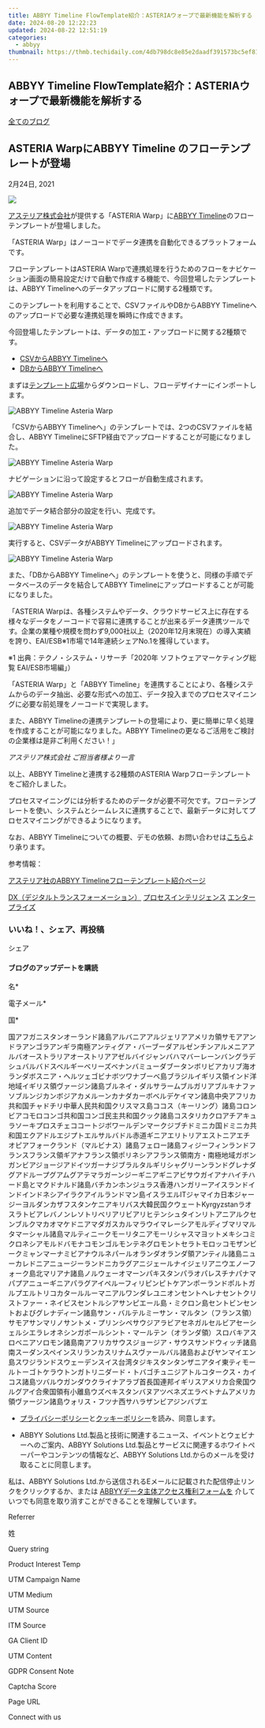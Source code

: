 ```yaml
---
title: ABBYY Timeline FlowTemplate紹介：ASTERIAウォープで最新機能を解析する
date: 2024-08-20 12:22:23
updated: 2024-08-22 12:51:19
categories:
  - abbyy
thumbnail: https://thmb.techidaily.com/4db798dc8e85e2daadf391573bc5ef81d7d7a8b53e675ec2733be93146fbbb0f.jpg
---
```


## ABBYY Timeline FlowTemplate紹介：ASTERIAウォープで最新機能を解析する

[全てのブログ](https://tools.techidaily.com/abbyy/products/)

## ASTERIA WarpにABBYY Timeline のフローテンプレートが登場

2月24日, 2021

![](https://static4.abbyy.com/abbyycommedia/31940/asteriaplusabbyy_2.jpg) 

[アステリア株式会社](https://www.asteria.com/jp/)が提供する「ASTERIA Warp」に[ABBYY Timeline](https://tools.techidaily.com/abbyy/products/)のフローテンプレートが登場しました。

「ASTERIA Warp」はノーコードでデータ連携を自動化できるプラットフォームです。

フローテンプレートはASTERIA Warpで連携処理を行うためのフローをナビケーション画面の簡易設定だけで自動で作成する機能で、今回登場したテンプレートは、ABBYY Timelineへのデータアップロードに関する2種類です。

このテンプレートを利用することで、CSVファイルやDBからABBYY Timelineへのアップロードで必要な連携処理を瞬時に作成できます。

今回登場したテンプレートは、データの加工・アップロードに関する2種類です。

* [CSVからABBYY Timelineへ](https://www.asteria.com/jp/warp/feature/template/csv%5Fto%5Fabbyytimeline)
* [DBからABBYY Timelineへ](https://www.asteria.com/jp/warp/feature/template/db%5Fto%5Fabbyytimeline)

まずは[テンプレート広場](https://www.asteria.com/jp/warp/feature/template/)からダウンロードし、フローデザイナーにインポートします。

![ABBYY Timeline Asteria Warp](https://static1.abbyy.com/abbyycommedia/31931/pic-1.png)

「CSVからABBYY Timelineへ」のテンプレートでは、2つのCSVファイルを結合し、ABBYY TimelineにSFTP経由でアップロードすることが可能になりました。

![ABBYY Timeline Asteria Warp](https://static1.abbyy.com/abbyycommedia/31932/pic-2.png)

ナビゲーションに沿って設定するとフローが自動生成されます。

![ABBYY Timeline Asteria Warp](https://static1.abbyy.com/abbyycommedia/31933/pic-3.png)

追加でデータ結合部分の設定を行い、完成です。

![ABBYY Timeline Asteria Warp](https://static1.abbyy.com/abbyycommedia/31934/pic-4.png)

実行すると、CSVデータがABBYY Timelineにアップロードされます。

![ABBYY Timeline Asteria Warp](https://static1.abbyy.com/abbyycommedia/31930/pic-5.png)

また、「DBからABBYY Timelineへ」のテンプレートを使うと、同様の手順でデータベースのデータを結合してABBYY Timelineにアップロードすることが可能になりました。

「ASTERIA Warpは、各種システムやデータ、クラウドサービス上に存在する様々なデータをノーコードで容易に連携することが出来るデータ連携ツールです。企業の業種や規模を問わず9,000社以上（2020年12月末現在）の導入実績を誇り、EAI/ESB※1市場で14年連続シェアNo.1を獲得しています。  
  
※1 出典：テクノ・システム・リサーチ「2020年 ソフトウェアマーケティング総覧 EAI/ESB市場編」）  
  
「ASTERIA Warp」と「ABBYY Timeline」を連携することにより、各種システムからのデータ抽出、必要な形式への加工、データ投入までのプロセスマイニングに必要な前処理をノーコードで実現します。  
  
また、ABBYY Timelineの連携テンプレートの登場により、更に簡単に早く処理を作成することが可能になりました。ABBYY Timelineの更なるご活用をご検討の企業様は是非ご利用ください！」

_アステリア株式会社 ご担当者様より一言_

以上、ABBYY Timelineと連携する2種類のASTERIA Warpフローテンプレートをご紹介しました。

プロセスマイニングには分析するためのデータが必要不可欠です。フローテンプレートを使い、システムとシームレスに連携することで、最新データに対してプロセスマイニングができるようになります。

なお、ABBYY Timelineについての概要、デモの依頼、お問い合わせは[こちら](https://tools.techidaily.com/abbyy/products/)より承ります。

参考情報：

[アステリア社のABBYY Timelineフローテンプレート紹介ページ](https://www.asteria.com/jp/warp/blog/20210126/85286.html)

[DX（デジタルトランスフォーメーション）](https://tools.techidaily.com/abbyy/products/) [プロセスインテリジェンス](https://tools.techidaily.com/abbyy/products/) [エンタープライズ](https://tools.techidaily.com/abbyy/products/) 

### いいね！、シェア、再投稿

シェア 

#### ブログのアップデートを購読

名\*

電子メール\*

国\*

国アフガニスタンオーランド諸島アルバニアアルジェリアアメリカ領サモアアンドラアンゴラアンギラ南極アンティグア・バーブーダアルゼンチンアルメニアアルバオーストラリアオーストリアアゼルバイジャンバハマバーレーンバングラデシュバルバドスベルギーベリーズベナンバミューダブータンボリビアカリブ海オランダボスニア・ヘルツェゴビナボツワナブーベ島ブラジルイギリス領インド洋地域イギリス領ヴァージン諸島ブルネイ・ダルサラームブルガリアブルキナファソブルンジカンボジアカメルーンカナダカーボベルデケイマン諸島中央アフリカ共和国チャドチリ中華人民共和国クリスマス島ココス（キーリング）諸島コロンビアコモロコンゴ共和国コンゴ民主共和国クック諸島コスタリカクロアチアキュラソーキプロスチェココートジボワールデンマークジブチドミニカ国ドミニカ共和国エクアドルエジプトエルサルバドル赤道ギニアエリトリアエストニアエチオピアフォークランド（マルビナス）諸島フェロー諸島フィジーフィンランドフランスフランス領ギアナフランス領ポリネシアフランス領南方・南極地域ガボンガンビアジョージアドイツガーナジブラルタルギリシャグリーンランドグレナダグアドループグアムグアテマラガーンジーギニアギニアビサウガイアナハイチハード島とマクドナルド諸島バチカンホンジュラス香港ハンガリーアイスランドインドインドネシアイラクアイルランドマン島イスラエルITジャマイカ日本ジャージーヨルダンカザフスタンケニアキリバス大韓民国クウェートKyrgyzstanラオスラトビアレバノンレソトリベリアリビアリヒテンシュタインリトアニアルクセンブルクマカオマケドニアマダガスカルマラウイマレーシアモルディブマリマルタマーシャル諸島マルティニークモーリタニアモーリシャスマヨットメキシコミクロネシアモルドバモナコモンゴルモンテネグロモントセラトモロッコモザンビークミャンマーナミビアナウルネパールオランダオランダ領アンティル諸島ニューカレドニアニュージーランドニカラグアニジェールナイジェリアニウエノーフォーク島北マリアナ諸島ノルウェーオマーンパキスタンパラオパレスチナパナマパプアニューギニアパラグアイペルーフィリピンピトケアンポーランドポルトガルプエルトリコカタールルーマニアルワンダレユニオンセントヘレナセントクリストファー・ネイビスセントルシアサンピエール島・ミクロン島セントビンセントおよびグレナディーン諸島サン・バルテルミーサン・マルタン（フランス領）サモアサンマリノサントメ・プリンシペサウジアラビアセネガルセルビアセーシェルシエラレオネシンガポールシント・マールテン（オランダ領）スロバキアスロベニアソロモン諸島南アフリカサウスジョージア・サウスサンドウィッチ諸島南スーダンスペインスリランカスリナムスヴァールバル諸島およびヤンマイエン島スワジランドスウェーデンスイス台湾タジキスタンタンザニアタイ東ティモールトーゴトケラウトンガトリニダード・トバゴチュニジアトルコタークス・カイコス諸島ツバルウガンダウクライナアラブ首長国連邦イギリスアメリカ合衆国ウルグアイ合衆国領有小離島ウズベキスタンバヌアツベネズエラベトナムアメリカ領ヴァージン諸島ウォリス・フツナ西サハラザンビアジンバブエ

* [プライバシーポリシー](https://tools.techidaily.com/abbyy/products/)と[クッキーポリシー](https://tools.techidaily.com/abbyy/products/)を読み、同意します。

* ABBYY Solutions Ltd.製品と技術に関連するニュース、イベントとウェビナーへのご案内、ABBYY Solutions Ltd.製品とサービスに関連するホワイトペーパーやコンテンツの情報など、ABBYY Solutions Ltd.からのメールを受け取ることに同意します。  
    
私は、ABBYY Solutions Ltd.から送信されるEメールに記載された配信停止リンクをクリックするか、または [ABBYYデータ主体アクセス権利フォームを](https://tools.techidaily.com/abbyy/products/) 介していつでも同意を取り消すことができることを理解しています。

Referrer

姓

Query string

Product Interest Temp

UTM Campaign Name

UTM Medium

UTM Source

ITM Source

GA Client ID

UTM Content

GDPR Consent Note

Captcha Score

Page URL

Connect with us

<ins class="adsbygoogle"
     style="display:block"
     data-ad-format="autorelaxed"
     data-ad-client="ca-pub-7571918770474297"
     data-ad-slot="1223367746"></ins>



<ins class="adsbygoogle"
     style="display:block"
     data-ad-client="ca-pub-7571918770474297"
     data-ad-slot="8358498916"
     data-ad-format="auto"
     data-full-width-responsive="true"></ins>
